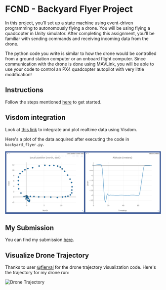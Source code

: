 # FCND - Backyard Flyer Project
In this project, you'll set up a state machine using event-driven programming to autonomously flying a drone. You will be using flying a quadcopter in Unity simulator. After completing this assignment, you'll be familiar with sending commands and receiving incoming data from the drone. 

The python code you write is similar to how the drone would be controlled from a ground station computer or an onboard flight computer. Since communication with the drone is done using MAVLink, you will be able to use your code to control an PX4 quadcopter autopilot with very little modification!

## Instructions
Follow the steps mentioned [here](https://github.com/agoila/udacity-fcnd-P1/blob/master/Project%20Instructions.md) to get started.

## Visdom integration
Look at [this link](https://udacity.github.io/udacidrone/docs/visdom-tutorial.html) to integrate and plot realtime data using Visdom. 

Here's a plot of the data acquired after executing the code in `backyard_flyer.py`.

![Visdom plot](https://github.com/agoila/udacity-fcnd-P1/blob/master/images/visdom.PNG "Position and Altitude plots")

## My Submission 
You can find my submission [here](https://github.com/agoila/udacity-fcnd-P1/blob/master/backyard_flyer.py).

## Visualize Drone Trajectory
Thanks to user [@fierval](https://github.com/fierval/fcnd/blob/master/backyard_flyer/Trajectory%20Visualization.ipynb) for the drone trajectory visualization code. Here's the trajectory for my drone run:

![Drone Trajectory](https://github.com/agoila/udacity-fcnd-P1/tree/master/images "Trajectory")





